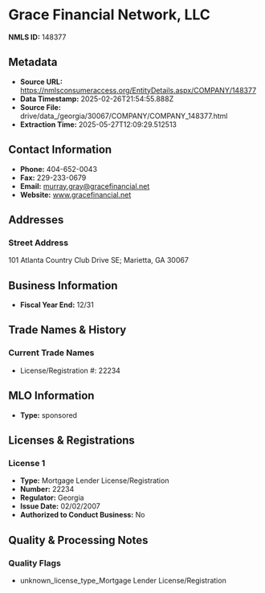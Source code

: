 # Grace Financial Network, LLC

**NMLS ID:** 148377

## Metadata
- **Source URL:** https://nmlsconsumeraccess.org/EntityDetails.aspx/COMPANY/148377
- **Data Timestamp:** 2025-02-26T21:54:55.888Z
- **Source File:** drive/data_/georgia/30067/COMPANY/COMPANY_148377.html
- **Extraction Time:** 2025-05-27T12:09:29.512513

## Contact Information
- **Phone:** 404-652-0043
- **Fax:** 229-233-0679
- **Email:** murray.gray@gracefinancial.net
- **Website:** www.gracefinancial.net

## Addresses
### Street Address
101 Atlanta Country Club Drive SE; Marietta, GA 30067

## Business Information
- **Fiscal Year End:** 12/31

## Trade Names & History
### Current Trade Names
- License/Registration #: 22234

## MLO Information
- **Type:** sponsored

## Licenses & Registrations

### License 1
- **Type:** Mortgage Lender License/Registration
- **Number:** 22234
- **Regulator:** Georgia
- **Issue Date:** 02/02/2007
- **Authorized to Conduct Business:** No

## Quality & Processing Notes
### Quality Flags
- unknown_license_type_Mortgage Lender License/Registration
